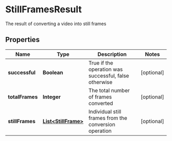 

# StillFramesResult

The result of converting a video into still frames
## Properties

Name | Type | Description | Notes
------------ | ------------- | ------------- | -------------
**successful** | **Boolean** | True if the operation was successful, false otherwise |  [optional]
**totalFrames** | **Integer** | The total number of frames converted |  [optional]
**stillFrames** | [**List&lt;StillFrame&gt;**](StillFrame.md) | Individual still frames from the conversion operation |  [optional]



